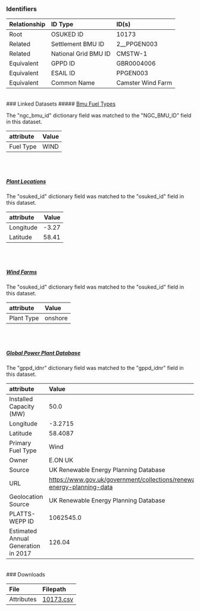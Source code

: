 ### Identifiers

| Relationship   | ID Type              | ID(s)             |
|:---------------|:---------------------|:------------------|
| Root           | OSUKED ID            | 10173             |
| Related        | Settlement BMU ID    | 2__PPGEN003       |
| Related        | National Grid BMU ID | CMSTW-1           |
| Equivalent     | GPPD ID              | GBR0004006        |
| Equivalent     | ESAIL ID             | PPGEN003          |
| Equivalent     | Common Name          | Camster Wind Farm |

<br>
### Linked Datasets
##### <a href="https://raw.githubusercontent.com/OSUKED/Dictionary-Datasets/main/datasets/bmu-fuel-types/datapackage.json">Bmu Fuel Types</a>



The "ngc_bmu_id" dictionary field was matched to the "NGC_BMU_ID" field in this dataset.

| attribute   | Value   |
|:------------|:--------|
| Fuel Type   | WIND    |

<br><br>
##### <a href="https://raw.githubusercontent.com/OSUKED/Dictionary-Datasets/main/datasets/plant-locations/datapackage.json">Plant Locations</a>



The "osuked_id" dictionary field was matched to the "osuked_id" field in this dataset.

| attribute   |   Value |
|:------------|--------:|
| Longitude   |   -3.27 |
| Latitude    |   58.41 |

<br><br>
##### <a href="https://raw.githubusercontent.com/OSUKED/Dictionary-Datasets/main/datasets/wind-farms/datapackage.json">Wind Farms</a>



The "osuked_id" dictionary field was matched to the "osuked_id" field in this dataset.

| attribute   | Value   |
|:------------|:--------|
| Plant Type  | onshore |

<br><br>
##### <a href="https://raw.githubusercontent.com/OSUKED/Dictionary-Datasets/main/datasets/global-power-plant-database/datapackage.json">Global Power Plant Database</a>



The "gppd_idnr" dictionary field was matched to the "gppd_idnr" field in this dataset.

| attribute                           | Value                                                                    |
|:------------------------------------|:-------------------------------------------------------------------------|
| Installed Capacity (MW)             | 50.0                                                                     |
| Longitude                           | -3.2715                                                                  |
| Latitude                            | 58.4087                                                                  |
| Primary Fuel Type                   | Wind                                                                     |
| Owner                               | E.ON UK                                                                  |
| Source                              | UK Renewable Energy Planning Database                                    |
| URL                                 | https://www.gov.uk/government/collections/renewable-energy-planning-data |
| Geolocation Source                  | UK Renewable Energy Planning Database                                    |
| PLATTS-WEPP ID                      | 1062545.0                                                                |
| Estimated Annual Generation in 2017 | 126.04                                                                   |


<br>
### Downloads


| File       | Filepath                                                                              |
|:-----------|:--------------------------------------------------------------------------------------|
| Attributes | [10173.csv](https://osuked.github.io/Power-Station-Dictionary/object_attrs/10173.csv) |
